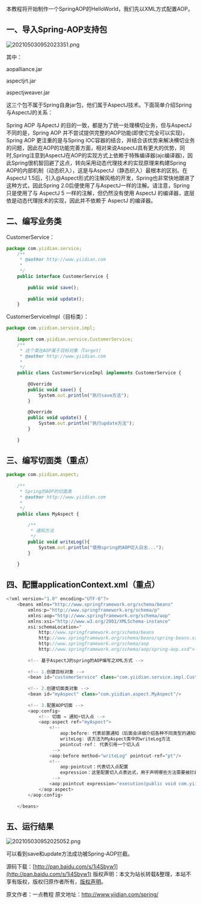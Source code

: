 


本教程将开始制作一个SpringAOP的HelloWorld，我们先以XML方式配置AOP。

## **一、导入Spring-AOP支持包**

![202105030952023351.png](https://gitee.com/hezhiyuan007/java-study/raw/master/images/Spring/21dc8301-bf95-4c64-8b7c-3647c6c029c8.png)

其中：

aopalliance.jar

aspectjrt.jar

aspectjweaver.jar

这三个包不属于Spring自身jar包，他们属于AspectJ技术。下面简单介绍Spring与AspectJ的关系：

Spring AOP 与ApectJ 的目的一致，都是为了统一处理横切业务，但与AspectJ不同的是，Spring AOP 并不尝试提供完整的AOP功能(即使它完全可以实现)，Spring AOP 更注重的是与Spring IOC容器的结合，并结合该优势来解决横切业务的问题，因此在AOP的功能完善方面，相对来说AspectJ具有更大的优势，同时,Spring注意到AspectJ在AOP的实现方式上依赖于特殊编译器(ajc编译器)，因此Spring很机智回避了这点，转向采用动态代理技术的实现原理来构建Spring AOP的内部机制（动态织入），这是与AspectJ（静态织入）最根本的区别。在AspectJ 1.5后，引入@Aspect形式的注解风格的开发，Spring也非常快地跟进了这种方式，因此Spring 2.0后便使用了与AspectJ一样的注解。请注意，Spring 只是使用了与 AspectJ 5 一样的注解，但仍然没有使用 AspectJ 的编译器，底层依是动态代理技术的实现，因此并不依赖于 AspectJ 的编译器。

## **二、编写业务类**

CustomerService：

```js 
package com.yiidian.service;
    /**
     * @author http://www.yiidian.com
     *
     */
    public interface CustomerService {
    
    	public void save();
    	
    	public void update();
    }
```

CustomerServiceImpl（目标类）：


```js 
package com.yiidian.service.impl;
    
    import com.yiidian.service.CustomerService;
    /**
     * 这个类在AOP属于目标对象（Target)
     * @author http://www.yiidian.com
     *
     */
    public class CustomerServiceImpl implements CustomerService {
    
    	@Override
    	public void save() {
    		System.out.println("执行save方法");
    	}
    
    	@Override
    	public void update() {
    		System.out.println("执行update方法");
    	}
    
    }
```

## **三、编写切面类（重点）**


```js 
package com.yiidian.aspect;
    
    /**
     * Spring的AOP的切面类
     * @author http://www.yiidian.com
     *
     */
    public class MyAspect {
    
    	/**
    	 * 通知方法
    	 */
    	public void writeLog(){
    		System.out.println("使用spring的AOP切入日志...");
    	}
    
    }
```

## **四、配置applicationContext.xml（重点）**


```js 
<?xml version="1.0" encoding="UTF-8"?>
    <beans xmlns="http://www.springframework.org/schema/beans"
    	xmlns:p="http://www.springframework.org/schema/p"
    	xmlns:aop="http://www.springframework.org/schema/aop"
        xmlns:xsi="http://www.w3.org/2001/XMLSchema-instance"
        xsi:schemaLocation="
            http://www.springframework.org/schema/beans 
            http://www.springframework.org/schema/beans/spring-beans.xsd
            http://www.springframework.org/schema/aop 
            http://www.springframework.org/schema/aop/spring-aop.xsd">
    
    	<!-- 基于AspectJ的spring的AOP编写之XML方式 -->
    	
    	<!-- 1.创建目标对象 -->
    	<bean id="customerService" class="com.yiidian.service.impl.CustomerServiceImpl"/>
    	
    	<!-- 2.创建切面类对象 -->
    	<bean id="myAspect" class="com.yiidian.aspect.MyAspect"/>
    	
    	<!-- 3.配置AOP切面 -->
    	<aop:config>
    		<!-- 切面 = 通知+切入点 -->
    		<aop:aspect ref="myAspect">
    			<!-- 
    				aop:before: 代表前置通知（后面会详细介绍各种不同类型的通知的用法）
    				writeLog: 该方法为MyAspect类中的writeLog方法
    				pointcut-ref： 代表引用一个切入点
    			 -->
    			<aop:before method="writeLog" pointcut-ref="pt"/>
    			<!-- 
    				aop:pointcut：代表切入点配置
    				expression：这里配置切入点表达式，用于声明哪些方法需要被拦截
    			 -->
    			<aop:pointcut expression="execution(public void com.yiidian.service.impl.CustomerServiceImpl.*())" id="pt"/>
    		</aop:aspect>
    	</aop:config>
    	
    </beans>
```

## **五、运行结果**

![202105030952025052.png](https://gitee.com/hezhiyuan007/java-study/raw/master/images/Spring/d381f717-5a0f-43d7-9e8d-bc0537f21b2f.png)

可以看到save和update方法成功被Spring-AOP拦截。

源码下载：[http://pan.baidu.com/s/1i4Sbyw1](http://pan.baidu.com/s/1i4Sbyw1)
版权声明：本文为站长转载&整理，本站不享有版权，版权归原作者所有，[版权声明](https://gitee.com/hezhiyuan007/java-notes/raw/master/disclaimer.md)。




原文作者：一点教程 原文地址：http://www.yiidian.com/spring/
